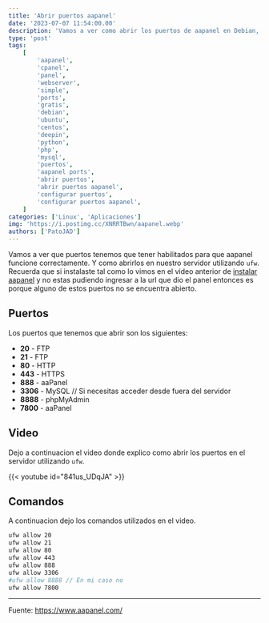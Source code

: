 ```yaml
---
title: 'Abrir puertos aapanel'
date: '2023-07-07 11:54:00.00'
description: 'Vamos a ver como abrir los puertos de aapanel en Debian, Ubuntu y Centos. De una forma simple y rapida.'
type: 'post'
tags:
    [
        'aapanel',
        'cpanel',
        'panel',
        'webserver',
        'simple',
        'ports',
        'gratis',
        'debian',
        'ubuntu',
        'centos',
        'deepin',
        'python',
        'php',
        'mysql',
        'puertos',
        'aapanel ports',
        'abrir puertos',
        'abrir puertos aapanel',
        'configurar puertos',
        'configurar puertos aapanel',
    ]
categories: ['Linux', 'Aplicaciones']
img: 'https://i.postimg.cc/XNRRTBwn/aapanel.webp'
authors: ['PatoJAD']
---
```


Vamos a ver que puertos tenemos que tener habilitados para que aapanel funcione correctamente. Y como abrirlos en nuestro servidor utilizando `ufw`. Recuerda que si instalaste tal como lo vimos en el video anterior de [instalar aapanel](/post/2023/06/instalar-aapanel/) y no estas pudiendo ingresar a la url que dio el panel entonces es porque alguno de estos puertos no se encuentra abierto.

## Puertos

Los puertos que tenemos que abrir son los siguientes:

-   **20** - FTP
-   **21** - FTP
-   **80** - HTTP
-   **443** - HTTPS
-   **888** - aaPanel
-   **3306** - MySQL // Si necesitas acceder desde fuera del servidor
-   **8888** - phpMyAdmin
-   **7800** - aaPanel

## Video

Dejo a continuacion el video donde explico como abrir los puertos en el servidor utilizando `ufw`.

{{< youtube id="841us_UDqJA" >}}

## Comandos

A continuacion dejo los comandos utilizados en el video.

```bash
ufw allow 20
ufw allow 21
ufw allow 80
ufw allow 443
ufw allow 888
ufw allow 3306
#ufw allow 8888 // En mi caso no
ufw allow 7800
```

---

Fuente: https://www.aapanel.com/
